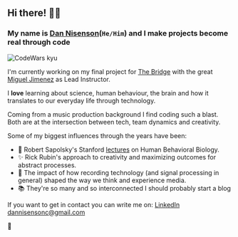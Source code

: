 ## Hi there! 👋👀

### My name is [Dan Nisenson](https://www.linkedin.com/in/dan-nisenson/)(`He/Him`) and I make projects become real through code
![CodeWars kyu](https://www.codewars.com/users/ChinoMoriarty/badges/micro)

I'm currently working on my final project for [The Bridge](https://www.thebridge.tech/) with the great [Miguel Jimenez](https://www.linkedin.com/in/miguelflg13/) as Lead Instructor.

I **love** learning about science, human behaviour, the brain and how it translates to our everyday life through technology. 

Coming from a music production background I find coding such a blast. Both are at the intersection between tech, team dynamics and creativity. 

Some of my biggest influences through the years have been:

- 🐒 Robert Sapolsky's Stanford [lectures](https://www.youtube.com/watch?v=NNnIGh9g6fA&list=PL150326949691B199) on Human Behavioral Biology.
- ✨ Rick Rubin's approach to creativity and maximizing outcomes for abstract processes.
- 💽 The impact of how recording technology (and signal processing in general) shaped the way we think and experience media.
- 📚 They're so many and so interconnected I should probably start a blog 

If you want to get in contact you can write me on:
[LinkedIn](https://www.linkedin.com/in/dan-nisenson/)
<dannisensonc@gmail.com>

🌟

